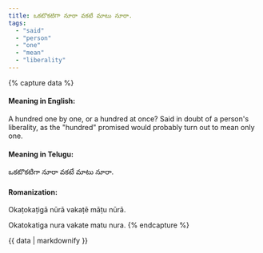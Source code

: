```yaml
---
title: ఒకటొకటిగా నూరా వకటే మాటు నూరా.
tags:
  - "said"
  - "person"
  - "one"
  - "mean"
  - "liberality"
---
```


{% capture data %}
#### Meaning in English:
A hundred one by one, or a hundred at once?
Said in doubt of a person's liberality, as the "hundred" promised would probably turn out to mean only one.

#### Meaning in Telugu:
ఒకటొకటిగా నూరా వకటే మాటు నూరా.

#### Romanization:
Okaṭokaṭigā nūrā vakaṭē māṭu nūrā.

Okatokatiga nura vakate matu nura.
{% endcapture %}

{{ data | markdownify }}

